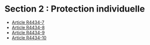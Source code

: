 #  Section 2 : Protection individuelle

* [Article R4434-7](./LEGIARTI000018530337.md)
* [Article R4434-8](./LEGIARTI000018530335.md)
* [Article R4434-9](./LEGIARTI000018530333.md)
* [Article R4434-10](./LEGIARTI000018530331.md)
